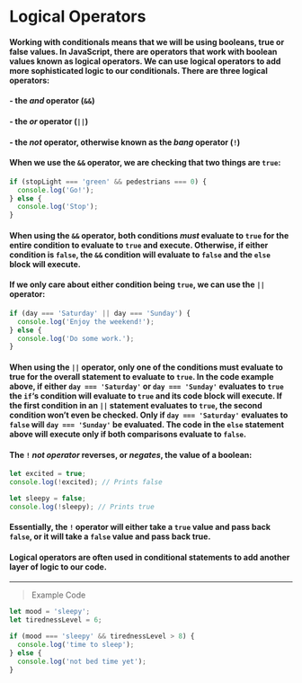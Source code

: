 # Logical Operators

#### Working with conditionals means that we will be using booleans, true or false values. In JavaScript, there are operators that work with boolean values known as logical operators. We can use logical operators to add more sophisticated logic to our conditionals. There are three logical operators:

#### - the *and* operator (`&&`)
#### - the *or* operator (`||`)
#### - the *not* operator, otherwise known as the *bang* operator (`!`)
#### When we use the `&&` operator, we are checking that two things are `true`:
```js
if (stopLight === 'green' && pedestrians === 0) {
  console.log('Go!');
} else {
  console.log('Stop');
}
```
#### When using the `&&` operator, both conditions *must* evaluate to `true` for the entire condition to evaluate to `true` and execute. Otherwise, if either condition is `false`, the `&&` condition will evaluate to `false` and the `else` block will execute.

#### If we only care about either condition being `true`, we can use the `||` operator:
```js
if (day === 'Saturday' || day === 'Sunday') {
  console.log('Enjoy the weekend!');
} else {
  console.log('Do some work.');
}
```
#### When using the `||` operator, only one of the conditions must evaluate to true for the overall statement to evaluate to `true`. In the code example above, if either `day === 'Saturday'` or `day === 'Sunday'` evaluates to `true` the `if`‘s condition will evaluate to `true` and its code block will execute. If the first condition in an `||` statement evaluates to `true`, the second condition won’t even be checked. Only if `day === 'Saturday'` evaluates to `false` will `day === 'Sunday'` be evaluated. The code in the `else` statement above will execute only if both comparisons evaluate to `false`.

#### The `!` *not operator* reverses, or *negates*, the value of a boolean:
```js
let excited = true;
console.log(!excited); // Prints false

let sleepy = false;
console.log(!sleepy); // Prints true
```
#### Essentially, the `!` operator will either take a `true` value and pass back `false`, or it will take a `false` value and pass back true.

#### Logical operators are often used in conditional statements to add another layer of logic to our code.
---
> Example Code
```js
let mood = 'sleepy';
let tirednessLevel = 6;

if (mood === 'sleepy' && tirednessLevel > 8) {
  console.log('time to sleep');
} else {
  console.log('not bed time yet');
}
```